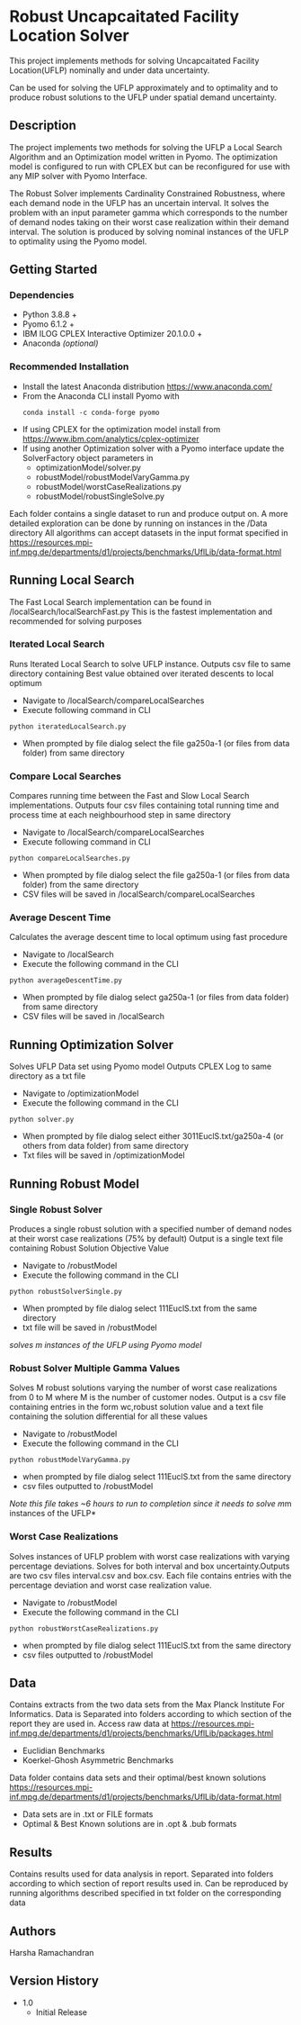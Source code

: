 # Robust Uncapcaitated Facility Location Solver

This project implements methods for solving Uncapcaitated Facility Location(UFLP) nominally and under data uncertainty.

Can be used for solving the UFLP approximately and to optimality and to produce robust solutions to the UFLP under spatial demand uncertainty. 

## Description

The project implements two methods for solving the UFLP a Local Search Algorithm and an Optimization model written in Pyomo. The optimization model is configured to run with CPLEX but can be reconfigured for use with any MIP solver with Pyomo Interface. 

The Robust Solver implements Cardinality Constrained Robustness, where each demand node in the UFLP has an uncertain interval. It solves the problem with an input parameter gamma which corresponds to the number of demand nodes taking on their worst case realization within their demand interval. The solution is produced by solving nominal instances of the UFLP to optimality using the Pyomo model. 


## Getting Started

### Dependencies

* Python 3.8.8 + 
* Pyomo 6.1.2 +
* IBM ILOG CPLEX Interactive Optimizer 20.1.0.0 +
* Anaconda *(optional)*
 
### Recommended Installation 

* Install the latest Anaconda distribution https://www.anaconda.com/
* From the Anaconda CLI install Pyomo with 
    ```
    conda install -c conda-forge pyomo
    ```
* If using CPLEX for the optimization model install from https://www.ibm.com/analytics/cplex-optimizer
* If using another Optimization solver with a Pyomo interface update the SolverFactory object parameters in 
    * optimizationModel/solver.py
    * robustModel/robustModelVaryGamma.py
    * robustModel/worstCaseRealizations.py
    * robustModel/robustSingleSolve.py


Each folder contains a single dataset to run and produce output on.
A more detailed exploration can be done by running on instances in the /Data directory
All algorithms can accept datasets in the input format specified in 
https://resources.mpi-inf.mpg.de/departments/d1/projects/benchmarks/UflLib/data-format.html

## Running Local Search 
The Fast Local Search  implementation can be found in /localSearch/localSearchFast.py
This is the fastest implementation and recommended for solving purposes

### Iterated Local Search
Runs Iterated Local Search to solve UFLP instance.
Outputs csv file to same directory containing Best value obtained over iterated descents to local optimum 


* Navigate to /localSearch/compareLocalSearches
* Execute following command in CLI 
```
python iteratedLocalSearch.py
```
* When prompted by file dialog select the file ga250a-1 (or files from data folder) from same directory

### Compare Local Searches 
Compares running time between the Fast and Slow Local Search implementations. 
Outputs four csv files containing total running time and process time at each neighbourhood step in same directory


* Navigate to /localSearch/compareLocalSearches
* Execute following command in CLI 
```
python compareLocalSearches.py
```
* When prompted by file dialog select the file ga250a-1 (or files from data folder) from the same directory
* CSV files will be saved in /localSearch/compareLocalSearches

### Average Descent Time 
Calculates the average descent time to local optimum using fast procedure 

* Navigate to /localSearch
* Execute the following command in the CLI
```
python averageDescentTime.py
```
* When prompted by file dialog select ga250a-1 (or files from data folder) from same directory 
* CSV files will be saved in /localSearch


## Running Optimization Solver
Solves UFLP Data set using Pyomo model 
Outputs CPLEX Log to same directory as a txt file

* Navigate to /optimizationModel
* Execute the following command in the CLI 
```
python solver.py 
```
* When prompted by file dialog select either 3011EuclS.txt/ga250a-4 (or others from data folder) from same directory
* Txt files will be saved in /optimizationModel


## Running Robust Model 

### Single Robust Solver
Produces a single robust solution with a specified number of demand nodes at their worst case realizations (75% by default)
Output is a single text file containing Robust Solution Objective Value

* Navigate to /robustModel
* Execute the following command in the CLI 

```
python robustSolverSingle.py
```
* When prompted by file dialog select 111EuclS.txt from the same directory
* txt file will be saved in /robustModel

*solves m instances of the UFLP using Pyomo model*


### Robust Solver Multiple Gamma Values
Solves M robust solutions varying the number of worst case realizations from 0 to M where M is the number of customer nodes. 
Output is a csv file containing entries in the form wc,robust solution value
and a text file containing the solution differential for all these values


* Navigate to /robustModel
* Execute the following command in the CLI

```
python robustModelVaryGamma.py
```

* when prompted by file dialog select 111EuclS.txt from the same directory
* csv files outputted to /robustModel


 *Note this file takes ~6 hours to run to completion since it needs to solve m*m instances of the UFLP*

### Worst Case Realizations 

Solves instances of UFLP problem with worst case realizations with varying percentage deviations. 
Solves for both interval and box uncertainty.Outputs are two csv files interval.csv and box.csv.
Each file contains entries with the percentage deviation and worst case realization value.

* Navigate to /robustModel
* Execute the following command in the CLI

```
python robustWorstCaseRealizations.py
```
* when prompted by file dialog select 111EuclS.txt from the same directory
* csv files outputted to /robustModel

## Data 

Contains extracts from the two data sets from the Max Planck Institute For Informatics.
Data is Separated into folders according to which section of the report they are used in.
Access raw data at  https://resources.mpi-inf.mpg.de/departments/d1/projects/benchmarks/UflLib/packages.html

* Euclidian Benchmarks 
* Koerkel-Ghosh Asymmetric Benchmarks 


Data folder contains data sets and their optimal/best known solutions 
https://resources.mpi-inf.mpg.de/departments/d1/projects/benchmarks/UflLib/data-format.html

* Data sets are in .txt or FILE formats
* Optimal & Best Known solutions are in .opt & .bub formats 


## Results 

Contains results used for data analysis in report. 
Separated into folders according to which section of report results used in. 
Can be reproduced by running algorithms described specified in txt folder on the corresponding data



## Authors

Harsha Ramachandran

## Version History

* 1.0 
    * Initial Release 




